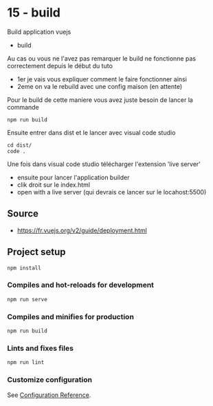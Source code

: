 # 15 - build

Build application vuejs
  - build

Au cas ou vous ne l'avez pas remarquer le build ne fonctionne pas correctement depuis le début du tuto
  - 1er je vais vous expliquer comment le faire fonctionner ainsi
  - 2eme on va le rebuild avec une config maison (en attente)

Pour le build de cette maniere vous avez juste besoin de lancer la commande
```
npm run build
```
Ensuite entrer dans dist et le lancer avec visual code studio
```
cd dist/
code .
```
Une fois dans visual code studio télécharger l'extension 'live server'
  - ensuite pour lancer l'application builder
  - clik droit sur le index.html
  - open with a live server (qui devrais ce lancer sur le locahost:5500)

## Source
  - https://fr.vuejs.org/v2/guide/deployment.html
  
## Project setup
```
npm install
```

### Compiles and hot-reloads for development
```
npm run serve
```

### Compiles and minifies for production
```
npm run build
```

### Lints and fixes files
```
npm run lint
```

### Customize configuration
See [Configuration Reference](https://cli.vuejs.org/config/).